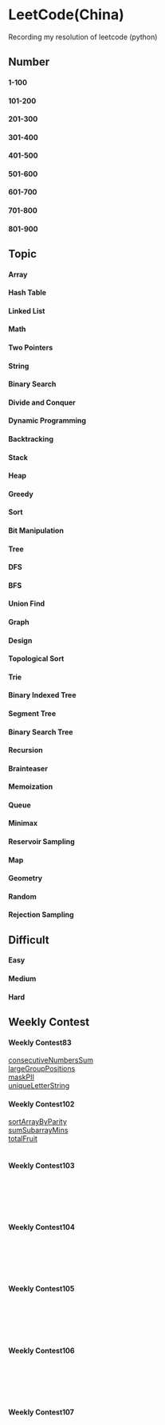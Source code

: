 # LeetCode(China)

Recording my resolution of leetcode (python)


## Number
#### 1-100
#### 101-200
#### 201-300
#### 301-400
#### 401-500
#### 501-600
#### 601-700
#### 701-800
#### 801-900

## Topic
#### Array
#### Hash Table
#### Linked List
#### Math
#### Two Pointers
#### String
#### Binary Search
#### Divide and Conquer
#### Dynamic Programming
#### Backtracking
#### Stack
#### Heap
#### Greedy
#### Sort
#### Bit Manipulation
#### Tree
#### DFS
#### BFS
#### Union Find
#### Graph
#### Design
#### Topological Sort
#### Trie
#### Binary Indexed Tree
#### Segment Tree
#### Binary Search Tree
#### Recursion
#### Brainteaser
#### Memoization
#### Queue
#### Minimax
#### Reservoir Sampling
#### Map
#### Geometry
#### Random
#### Rejection Sampling


## Difficult

#### Easy
#### Medium
#### Hard

## Weekly Contest
#### Weekly Contest83
[consecutiveNumbersSum](https://github.com/crazyLayne/LeetCode-China-/leetcodeContest/WeeklyContest83/consecutiveNumbersSum.py)<br>
[largeGroupPositions](https://github.com/crazyLayne/LeetCode-China-/leetcodeContest/WeeklyContest83/largeGroupPositions.py)<br>
[maskPII](https://github.com/crazyLayne/LeetCode-China-/leetcodeContest/WeeklyContest83/maskPII.py)<br>
[uniqueLetterString](https://github.com/crazyLayne/LeetCode-China-/leetcodeContest/WeeklyContest83/uniqueLetterString.py)<br>
#### Weekly Contest102
[sortArrayByParity](https://github.com/crazyLayne/LeetCode-China-/leetcodeContest/WeeklyContest102/sortArrayByParity.py)<br>
[sumSubarrayMins](https://github.com/crazyLayne/LeetCode-China-/leetcodeContest/WeeklyContest102/sumSubarrayMins.py)<br>
[totalFruit](https://github.com/crazyLayne/LeetCode-China-/leetcodeContest/WeeklyContest102/totalFruit.py)<br>
[]()<br>
#### Weekly Contest103
[]()<br>
[]()<br>
[]()<br>
[]()<br>
#### Weekly Contest104
[]()<br>
[]()<br>
[]()<br>
[]()<br>
#### Weekly Contest105
[]()<br>
[]()<br>
[]()<br>
[]()<br>
#### Weekly Contest106
[]()<br>
[]()<br>
[]()<br>
[]()<br>
#### Weekly Contest107
[]()<br>
[]()<br>
[]()<br>
[]()<br>